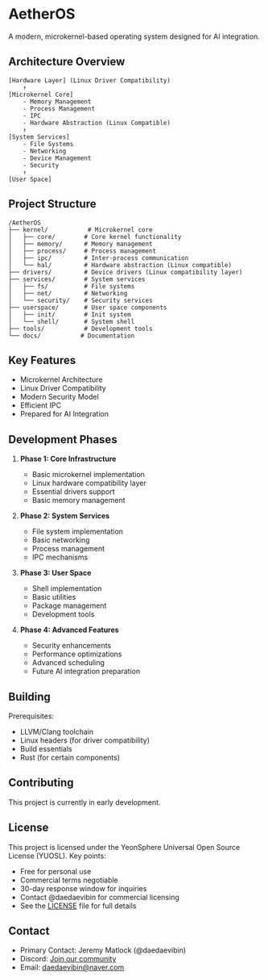 # AetherOS

A modern, microkernel-based operating system designed for AI integration.

## Architecture Overview

```
[Hardware Layer] (Linux Driver Compatibility)
    ↑
[Microkernel Core]
    - Memory Management
    - Process Management
    - IPC
    - Hardware Abstraction (Linux Compatible)
    ↑
[System Services]
    - File Systems
    - Networking
    - Device Management
    - Security
    ↑
[User Space]
```

## Project Structure

```
/AetherOS
├── kernel/           # Microkernel core
│   ├── core/        # Core kernel functionality
│   ├── memory/      # Memory management
│   ├── process/     # Process management
│   ├── ipc/         # Inter-process communication
│   └── hal/         # Hardware abstraction (Linux compatible)
├── drivers/         # Device drivers (Linux compatibility layer)
├── services/        # System services
│   ├── fs/          # File systems
│   ├── net/         # Networking
│   └── security/    # Security services
├── userspace/       # User space components
│   ├── init/        # Init system
│   └── shell/       # System shell
├── tools/           # Development tools
└── docs/           # Documentation
```

## Key Features

- Microkernel Architecture
- Linux Driver Compatibility
- Modern Security Model
- Efficient IPC
- Prepared for AI Integration

## Development Phases

1. **Phase 1: Core Infrastructure**
   - Basic microkernel implementation
   - Linux hardware compatibility layer
   - Essential drivers support
   - Basic memory management

2. **Phase 2: System Services**
   - File system implementation
   - Basic networking
   - Process management
   - IPC mechanisms

3. **Phase 3: User Space**
   - Shell implementation
   - Basic utilities
   - Package management
   - Development tools

4. **Phase 4: Advanced Features**
   - Security enhancements
   - Performance optimizations
   - Advanced scheduling
   - Future AI integration preparation

## Building

Prerequisites:
- LLVM/Clang toolchain
- Linux headers (for driver compatibility)
- Build essentials
- Rust (for certain components)

## Contributing

This project is currently in early development.

## License

This project is licensed under the YeonSphere Universal Open Source License (YUOSL). Key points:
- Free for personal use
- Commercial terms negotiable
- 30-day response window for inquiries
- Contact @daedaevibin for commercial licensing
- See the [LICENSE](LICENSE) file for full details

## Contact

- Primary Contact: Jeremy Matlock (@daedaevibin)
- Discord: [Join our community](https://discord.gg/yeonsphere)
- Email: daedaevibin@naver.com
